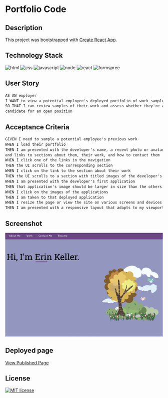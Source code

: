 # Portfolio Code

## Description

This project was bootstrapped with [Create React App](https://github.com/facebook/create-react-app).



## Technology Stack

![html](https://img.shields.io/badge/-HTML5-61DAFB?color=red&style=flat)
![css](https://img.shields.io/badge/-CSS-61DAFB?color=orange&style=flat)
![javascript](https://img.shields.io/badge/-JavaScript-61DAFB?color=yellow&style=flat)
![node](https://img.shields.io/badge/-Node.js-61DAFB?color=green&style=flat)
![react](https://img.shields.io/badge/-React-61DAFB?color=blue&style=flat)
![formspree](https://img.shields.io/badge/-FormSpree-61DAFB?color=purple&style=flat)

## User Story

```md
AS AN employer
I WANT to view a potential employee's deployed portfolio of work samples
SO THAT I can review samples of their work and assess whether they're a good  
candidate for an open position
```

## Acceptance Criteria

```md
GIVEN I need to sample a potential employee's previous work
WHEN I load their portfolio
THEN I am presented with the developer's name, a recent photo or avatar,  
and links to sections about them, their work, and how to contact them
WHEN I click one of the links in the navigation
THEN the UI scrolls to the corresponding section
WHEN I click on the link to the section about their work
THEN the UI scrolls to a section with titled images of the developer's applications
WHEN I am presented with the developer's first application
THEN that application's image should be larger in size than the others
WHEN I click on the images of the applications
THEN I am taken to that deployed application
WHEN I resize the page or view the site on various screens and devices
THEN I am presented with a responsive layout that adapts to my viewport
```

## Screenshot

![portfolioScreenshot](./src/assets/images/portfolio-screenshot.png)

## Deployed page

[View Published Page](https://erin-m-keller.github.io/keller-portfolio-original/)

## License

[![MIT license](https://img.shields.io/badge/License-MIT-purple.svg)](https://lbesson.mit-license.org/)